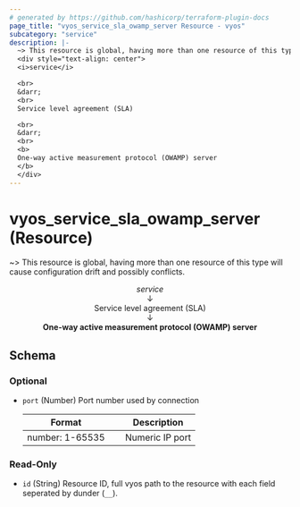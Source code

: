 ```yaml
---
# generated by https://github.com/hashicorp/terraform-plugin-docs
page_title: "vyos_service_sla_owamp_server Resource - vyos"
subcategory: "service"
description: |-
  ~> This resource is global, having more than one resource of this type will cause configuration drift and possibly conflicts.
  <div style="text-align: center">
  <i>service</i>

  <br>
  &darr;
  <br>
  Service level agreement (SLA)

  <br>
  &darr;
  <br>
  <b>
  One-way active measurement protocol (OWAMP) server
  </b>
  </div>
---
```


# vyos_service_sla_owamp_server (Resource)

~> This resource is global, having more than one resource of this type will cause configuration drift and possibly conflicts.

<div style="text-align: center">
<i>service</i>

<br>
&darr;
<br>
Service level agreement (SLA)

<br>
&darr;
<br>
<b>
One-way active measurement protocol (OWAMP) server
</b>
</div>



<!-- schema generated by tfplugindocs -->
## Schema

### Optional

- `port` (Number) Port number used by connection

    |  Format &emsp; | Description  |
    |----------|---------------|
    |  number: 1-65535  &emsp; |  Numeric IP port  |

### Read-Only

- `id` (String) Resource ID, full vyos path to the resource with each field seperated by dunder (`__`).
